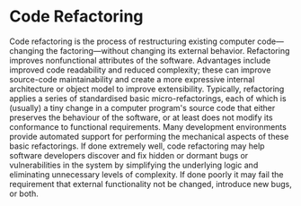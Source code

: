 # Code Refactoring

Code refactoring is the process of restructuring existing computer code—changing the factoring—without changing its external behavior. Refactoring improves nonfunctional attributes of the software. Advantages include improved code readability and reduced complexity; these can improve source-code maintainability and create a more expressive internal architecture or object model to improve extensibility. Typically, refactoring applies a series of standardised basic micro-refactorings, each of which is (usually) a tiny change in a computer program's source code that either preserves the behaviour of the software, or at least does not modify its conformance to functional requirements. Many development environments provide automated support for performing the mechanical aspects of these basic refactorings. If done extremely well, code refactoring may help software developers discover and fix hidden or dormant bugs or vulnerabilities in the system by simplifying the underlying logic and eliminating unnecessary levels of complexity. If done poorly it may fail the requirement that external functionality not be changed, introduce new bugs, or both.

 
